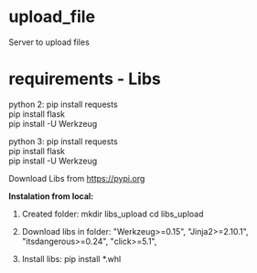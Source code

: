 # upload_file
Server to upload files

# requirements - Libs 
python 2:
pip install requests  
pip install flask  
pip install -U Werkzeug  

python 3:
pip install requests  
pip install flask  
pip install -U Werkzeug 


Download Libs from https://pypi.org


**Instalation from local:**

1. Created folder:
mkdir libs_upload
cd libs_upload

2. Download libs in folder:
"Werkzeug>=0.15",
"Jinja2>=2.10.1",
"itsdangerous>=0.24",
"click>=5.1",

3. Install libs:
pip install *.whl
